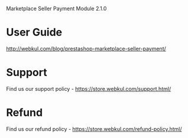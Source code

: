 Marketplace Seller Payment Module 2.1.0

# User Guide

http://webkul.com/blog/prestashop-marketplace-seller-payment/

# Support

Find us our support policy - https://store.webkul.com/support.html/

# Refund

Find us our refund policy - https://store.webkul.com/refund-policy.html/